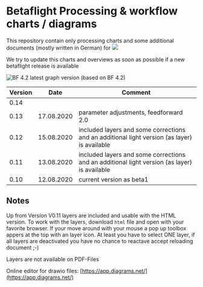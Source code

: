 # Betaflight Processing & workflow charts / diagrams
This repository contain only processing charts and some additional documents (mostly written in German) for 
![](https://github.com/betaflight/betaflight/blob/master/docs/assets/images/bf_logo.png)

We try to update this charts and overviews as soon as possible if a new betaflight release is available

![BF 4.2 latest graph version](https://github.com/mrRobot62/betaflight_processing/blob/master/bf-4.2_processing-workflow.png)
(based on BF 4.2)



| Version | Date | Comment |
|---|---|---|
|0.14|||
|0.13|17.08.2020| parameter adjustments, feedforward 2.0 |
|0.12|15.08.2020| included layers and some corrections and an additional light version (as layer) is available |
|0.11|13.08.2020| included layers and some corrections and an additional light version (as layer) is available |
|0.10|12.08.2020| current version as beta1  |


## Notes
Up from Version V0.11 layers are included and usable with the HTML version.
To work with the layers, download `html` file and open with your favorite browser. If your move around with your mouse a pop up toolbox appers at the top with an layer icon.
At least you have to select ONE layer, if all layers are deactivated you have no chance to reactave accept reloading document ;-)

Layers are not available on PDF-Files

Online editor for drawio files: [https://app.diagrams.net/](https://app.diagrams.net/)
